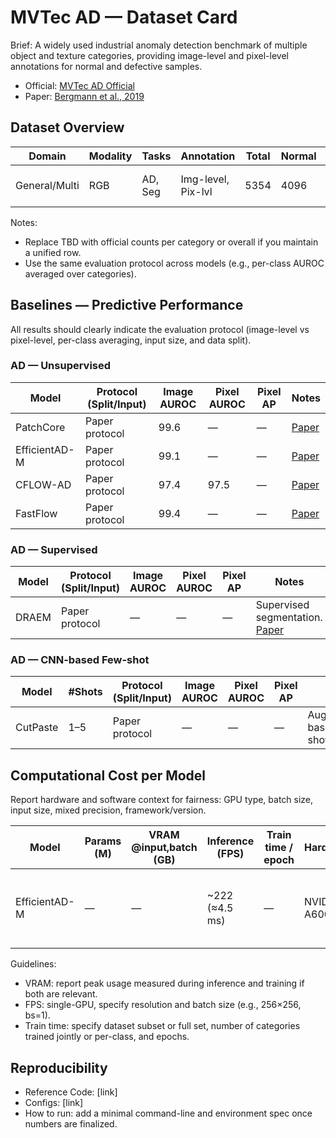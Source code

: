 # MVTec AD — Dataset Card

Brief: A widely used industrial anomaly detection benchmark of multiple object and texture categories, providing image-level and pixel-level annotations for normal and defective samples.

- Official: [MVTec AD Official](https://www.mvtec.com/company/research/datasets/mvtec-ad/)
- Paper: [Bergmann et al., 2019](https://arxiv.org/abs/1901.08954)

## Dataset Overview

| Domain        | Modality | Tasks   | Annotation         | Total | Normal | Defect | Year | License                   |
| ------------- | -------- | ------- | ------------------ | ----- | ------ | ------ | ---- | ------------------------- |
| General/Multi | RGB      | AD, Seg | Img-level, Pix-lvl | 5354  | 4096   | 1258   | 2019 | Research (non-commercial) |

Notes:

- Replace TBD with official counts per category or overall if you maintain a unified row.
- Use the same evaluation protocol across models (e.g., per-class AUROC averaged over categories).

## Baselines — Predictive Performance

All results should clearly indicate the evaluation protocol (image-level vs pixel-level, per-class averaging, input size, and data split).

### AD — Unsupervised

| Model         | Protocol (Split/Input) | Image AUROC | Pixel AUROC | Pixel AP | Notes                                     |
| ------------- | ---------------------- | ----------- | ----------- | -------- | ----------------------------------------- |
| PatchCore     | Paper protocol         | 99.6        | —           | —        | [Paper](https://arxiv.org/abs/2106.08265) |
| EfficientAD-M | Paper protocol         | 99.1        | —           | —        | [Paper](https://arxiv.org/abs/2303.14535) |
| CFLOW-AD      | Paper protocol         | 97.4        | 97.5        | —        | [Paper](https://arxiv.org/abs/2107.12571) |
| FastFlow      | Paper protocol         | 99.4        | —           | —        | [Paper](https://arxiv.org/abs/2111.07677) |

### AD — Supervised

| Model | Protocol (Split/Input) | Image AUROC | Pixel AUROC | Pixel AP | Notes                                                              |
| ----- | ---------------------- | ----------- | ----------- | -------- | ------------------------------------------------------------------ |
| DRAEM | Paper protocol         | —           | —           | —        | Supervised segmentation. [Paper](https://arxiv.org/abs/2105.11198) |

### AD — CNN-based Few-shot

| Model    | #Shots | Protocol (Split/Input) | Image AUROC | Pixel AUROC | Pixel AP | Notes                                                                  |
| -------- | ------ | ---------------------- | ----------- | ----------- | -------- | ---------------------------------------------------------------------- |
| CutPaste | 1–5    | Paper protocol         | —           | —           | —        | Augmentation-based few-shot. [Paper](https://arxiv.org/abs/2104.04015) |

## Computational Cost per Model

Report hardware and software context for fairness: GPU type, batch size, input size, mixed precision, framework/version.

| Model         | Params (M) | VRAM @input,batch (GB) | Inference (FPS) | Train time / epoch | Hardware     | Notes                                                                         |
| ------------- | ---------- | ---------------------- | --------------- | ------------------ | ------------ | ----------------------------------------------------------------------------- |
| EfficientAD-M | —          | —                      | ~222 (≈4.5 ms)  | —                  | NVIDIA A6000 | Inference time per image from paper. [Link](https://arxiv.org/abs/2303.14535) |

Guidelines:

- VRAM: report peak usage measured during inference and training if both are relevant.
- FPS: single-GPU, specify resolution and batch size (e.g., 256×256, bs=1).
- Train time: specify dataset subset or full set, number of categories trained jointly or per-class, and epochs.

## Reproducibility

- Reference Code: [link]
- Configs: [link]
- How to run: add a minimal command-line and environment spec once numbers are finalized.

